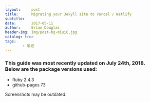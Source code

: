 ```yaml
---
layout:     post
title:      Migrating your Jekyll site to Vercel / Netlify
subtitle:   
date:       2017-05-11
author:     Brian Douglas
header-img: img/post-bg-miui6.jpg
catalog: true
tags:    
        - 笔记
---
```


### This guide was most recently updated on July 24th, 2018. Below are the package versions used:
* Ruby 2.4.3
* github-pages 73

Screenshots may be outdated.
